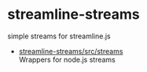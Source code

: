 # streamline-streams

simple streams for streamline.js

* [streamline-streams/src/streams](src/streams.md)  
  Wrappers for node.js streams
